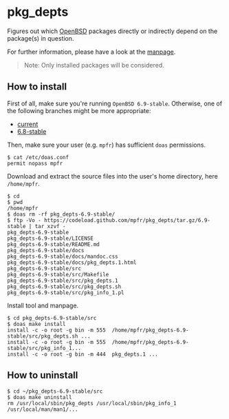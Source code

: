 # pkg_depts

Figures out which [OpenBSD](https://www.openbsd.org) packages directly or indirectly depend on the package(s) in question.

For further information, please have a look at the [manpage](https://mpfr.net/man/pkg_depts/6.9-stable/pkg_depts.1.html).

> Note: Only installed packages will be considered.

## How to install

First of all, make sure you're running `OpenBSD 6.9-stable`. Otherwise, one of the following branches might be more appropriate:
* [current](https://github.com/mpfr/pkg_depts)
* [6.8-stable](https://github.com/mpfr/pkg_depts/tree/6.8-stable)

Then, make sure your user (e.g. `mpfr`) has sufficient `doas` permissions.

```
$ cat /etc/doas.conf
permit nopass mpfr
```

Download and extract the source files into the user's home directory, here `/home/mpfr`.

```
$ cd
$ pwd
/home/mpfr
$ doas rm -rf pkg_depts-6.9-stable/
$ ftp -Vo - https://codeload.github.com/mpfr/pkg_depts/tar.gz/6.9-stable | tar xzvf -
pkg_depts-6.9-stable
pkg_depts-6.9-stable/LICENSE
pkg_depts-6.9-stable/README.md
pkg_depts-6.9-stable/docs
pkg_depts-6.9-stable/docs/mandoc.css
pkg_depts-6.9-stable/docs/pkg_depts.1.html
pkg_depts-6.9-stable/src
pkg_depts-6.9-stable/src/Makefile
pkg_depts-6.9-stable/src/pkg_depts.1
pkg_depts-6.9-stable/src/pkg_depts.sh
pkg_depts-6.9-stable/src/pkg_info_1.pl
```

Install tool and manpage.

```
$ cd pkg_depts-6.9-stable/src
$ doas make install
install -c -o root -g bin -m 555  /home/mpfr/pkg_depts-6.9-stable/src/pkg_depts.sh ...
install -c -o root -g bin -m 555  /home/mpfr/pkg_depts-6.9-stable/src/pkg_info_1...
install -c -o root -g bin -m 444  pkg_depts.1 ...
```

## How to uninstall

```
$ cd ~/pkg_depts-6.9-stable/src
$ doas make uninstall
rm /usr/local/sbin/pkg_depts /usr/local/sbin/pkg_info_1 /usr/local/man/man1/...
```
